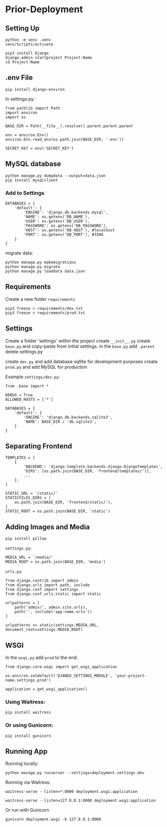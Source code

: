 # Prior-Deployment 

## Setting Up
    python -m venv .venv
    venv/Scripts/activate

    pip3 install Django
    django-admin startproject Project-Name
    cd Project-Name

## .env File

    pip install django-environ

In settings.py:

    from pathlib import Path
    import environ
    import os

    BASE_DIR = Path(__file__).resolve().parent.parent.parent

    env = environ.Env()
    environ.Env.read_env(os.path.join(BASE_DIR, '.env'))

    SECRET_KEY = env('SECRET_KEY')

## MySQL database

    python manage.py dumpdata --output=data.json
    pip install mysqlclient

### Add to Settings

    DATABASES = {
        'default': {
            'ENGINE': 'django.db.backends.mysql',
            'NAME': os.getenv('DB_NAME'),
            'USER': os.getenv('DB_USER'),
            'PASSWORD': os.getenv('DB_PASSWORD'),
            'HOST': os.getenv('DB_HOST'), #localhost
            'PORT': os.getenv('DB_PORT'), #3306
        }
    }

migrate data:

    python manage.py makemigrations
    python manage.py migrate 
    python manage.py loaddata data.json

## Requirements

Create a new folder `requirements`

    pip3 freeze > requirements/dev.txt
    pip3 freeze > requirements/prod.txt

## Settings

Create a folder 'settings' within the project
create ```__init__.py```
create ```base.py``` and copy-paste from initial settings.
in the ```base.py``` add ```.parent```
delete settings.py

create ```dev.py``` and add database sqllite for development purposes
create ```prod.py``` and add MySQL for production

Example `settings/dev.py`:

    from .base import *

    DEBUG = True
    ALLOWED_HOSTS = ['*']

    DATABASES = {
        'default': {
            'ENGINE': 'django.db.backends.sqlite3',
            'NAME': BASE_DIR / 'db.sqlite3',
        }
    }


## Separating Frontend

    TEMPLATES = [
        {
            'BACKEND': 'django.template.backends.django.DjangoTemplates',
            'DIRS': [os.path.join(BASE_DIR, 'frontend/templates/')],
            ...           
        },
    ]

    STATIC_URL = '/static/'
    STATICFILES_DIRS = [
        os.path.join(BASE_DIR, 'frontend/static/'),
    ]
    STATIC_ROOT = os.path.join(BASE_DIR, 'static')

## Adding Images and Media

    pip install pillow

```settings.py```:
    
    MEDIA_URL = '/media/'
    MEDIA_ROOT = os.path.join(BASE_DIR, 'media')

```urls.py```:

    from django.contrib import admin
    from django.urls import path, include
    from django.conf import settings
    from django.conf.urls.static import static

    urlpatterns = [
        path('admin/', admin.site.urls),
        path('', include('app-name.urls'))
    ]

    urlpatterns += static(settings.MEDIA_URL, document_root=settings.MEDIA_ROOT)


## WSGI

In the ``wsqi.py`` add ``prod`` to the end:


    from django.core.wsgi import get_wsgi_application

    os.environ.setdefault('DJANGO_SETTINGS_MODULE', 'your-project-name.settings.prod')

    application = get_wsgi_application()

### Using Waitress:

    pip install waitress

### Or using Gunicorn:

    pip install gunicorn

## Running App

Running locally:

    python manage.py runserver --settings=deployment.settings.dev

Running via Waitress:

    waitress-serve --listen=*:8000 deployment.wsgi:application

    waitress-serve --listen=127.0.0.1:8000 deployment.wsgi:application

Or run with Gunicorn

    gunicorn deployment.wsgi -b 127.0.0.1:8000
